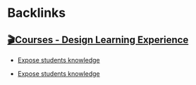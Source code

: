 
# Backlinks
## [🎬Courses - Design Learning Experience](<🎬Courses - Design Learning Experience.md>)
- [Expose students knowledge](<Expose students knowledge.md>)

- [Expose students knowledge](<Expose students knowledge.md>)

